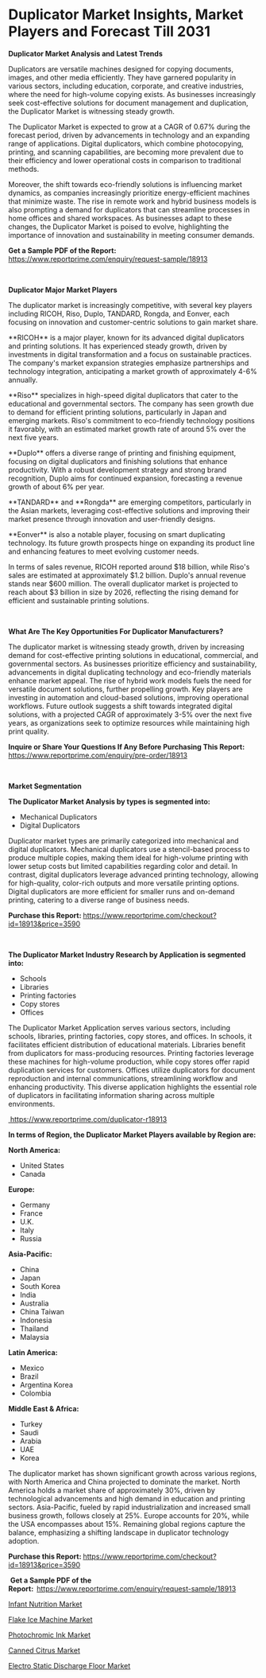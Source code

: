 <p><h1>Duplicator Market Insights, Market Players and Forecast Till 2031</h1></p><p><strong>Duplicator Market Analysis and Latest Trends</strong></p>
<p><p>Duplicators are versatile machines designed for copying documents, images, and other media efficiently. They have garnered popularity in various sectors, including education, corporate, and creative industries, where the need for high-volume copying exists. As businesses increasingly seek cost-effective solutions for document management and duplication, the Duplicator Market is witnessing steady growth.</p><p>The Duplicator Market is expected to grow at a CAGR of 0.67% during the forecast period, driven by advancements in technology and an expanding range of applications. Digital duplicators, which combine photocopying, printing, and scanning capabilities, are becoming more prevalent due to their efficiency and lower operational costs in comparison to traditional methods. </p><p>Moreover, the shift towards eco-friendly solutions is influencing market dynamics, as companies increasingly prioritize energy-efficient machines that minimize waste. The rise in remote work and hybrid business models is also prompting a demand for duplicators that can streamline processes in home offices and shared workspaces. As businesses adapt to these changes, the Duplicator Market is poised to evolve, highlighting the importance of innovation and sustainability in meeting consumer demands.</p></p>
<p><strong>Get a Sample PDF of the Report:&nbsp;</strong> <a href="https://www.reportprime.com/enquiry/request-sample/18913?utm_campaign=9&utm_medium=2&utm_source=Github&utm_content=ia&utm_term=02122024&utm_id=duplicator">https://www.reportprime.com/enquiry/request-sample/18913</a></p>
<p>&nbsp;</p>
<p><strong>Duplicator Major Market Players</strong></p>
<p><p>The duplicator market is increasingly competitive, with several key players including RICOH, Riso, Duplo, TANDARD, Rongda, and Eonver, each focusing on innovation and customer-centric solutions to gain market share.</p><p>**RICOH** is a major player, known for its advanced digital duplicators and printing solutions. It has experienced steady growth, driven by investments in digital transformation and a focus on sustainable practices. The company's market expansion strategies emphasize partnerships and technology integration, anticipating a market growth of approximately 4-6% annually.</p><p>**Riso** specializes in high-speed digital duplicators that cater to the educational and governmental sectors. The company has seen growth due to demand for efficient printing solutions, particularly in Japan and emerging markets. Riso's commitment to eco-friendly technology positions it favorably, with an estimated market growth rate of around 5% over the next five years.</p><p>**Duplo** offers a diverse range of printing and finishing equipment, focusing on digital duplicators and finishing solutions that enhance productivity. With a robust development strategy and strong brand recognition, Duplo aims for continued expansion, forecasting a revenue growth of about 6% per year.</p><p>**TANDARD** and **Rongda** are emerging competitors, particularly in the Asian markets, leveraging cost-effective solutions and improving their market presence through innovation and user-friendly designs.</p><p>**Eonver** is also a notable player, focusing on smart duplicating technology. Its future growth prospects hinge on expanding its product line and enhancing features to meet evolving customer needs.</p><p>In terms of sales revenue, RICOH reported around $18 billion, while Riso's sales are estimated at approximately $1.2 billion. Duplo's annual revenue stands near $600 million. The overall duplicator market is projected to reach about $3 billion in size by 2026, reflecting the rising demand for efficient and sustainable printing solutions.</p></p>
<p>&nbsp;</p>
<p><strong>What Are The Key Opportunities For Duplicator Manufacturers?</strong></p>
<p><p>The duplicator market is witnessing steady growth, driven by increasing demand for cost-effective printing solutions in educational, commercial, and governmental sectors. As businesses prioritize efficiency and sustainability, advancements in digital duplicating technology and eco-friendly materials enhance market appeal. The rise of hybrid work models fuels the need for versatile document solutions, further propelling growth. Key players are investing in automation and cloud-based solutions, improving operational workflows. Future outlook suggests a shift towards integrated digital solutions, with a projected CAGR of approximately 3-5% over the next five years, as organizations seek to optimize resources while maintaining high print quality.</p></p>
<p><strong>Inquire or Share Your Questions If Any Before Purchasing This Report:</strong> <a href="https://www.reportprime.com/enquiry/pre-order/18913?utm_campaign=9&utm_medium=2&utm_source=Github&utm_content=ia&utm_term=02122024&utm_id=duplicator">https://www.reportprime.com/enquiry/pre-order/18913</a></p>
<p>&nbsp;</p>
<p><strong>Market Segmentation</strong></p>
<p><strong>The Duplicator Market Analysis by types is segmented into:</strong></p>
<p><ul><li>Mechanical Duplicators</li><li>Digital Duplicators</li></ul></p>
<p><p>Duplicator market types are primarily categorized into mechanical and digital duplicators. Mechanical duplicators use a stencil-based process to produce multiple copies, making them ideal for high-volume printing with lower setup costs but limited capabilities regarding color and detail. In contrast, digital duplicators leverage advanced printing technology, allowing for high-quality, color-rich outputs and more versatile printing options. Digital duplicators are more efficient for smaller runs and on-demand printing, catering to a diverse range of business needs.</p></p>
<p><strong>Purchase this Report:&nbsp;</strong><a href="https://www.reportprime.com/checkout?id=18913&price=3590&utm_campaign=9&utm_medium=2&utm_source=Github&utm_content=ia&utm_term=02122024&utm_id=duplicator">https://www.reportprime.com/checkout?id=18913&price=3590</a></p>
<p>&nbsp;</p>
<p><strong>The Duplicator Market Industry Research by Application is segmented into:</strong></p>
<p><ul><li>Schools</li><li>Libraries</li><li>Printing factories</li><li>Copy stores</li><li>Offices</li></ul></p>
<p><p>The Duplicator Market Application serves various sectors, including schools, libraries, printing factories, copy stores, and offices. In schools, it facilitates efficient distribution of educational materials. Libraries benefit from duplicators for mass-producing resources. Printing factories leverage these machines for high-volume production, while copy stores offer rapid duplication services for customers. Offices utilize duplicators for document reproduction and internal communications, streamlining workflow and enhancing productivity. This diverse application highlights the essential role of duplicators in facilitating information sharing across multiple environments.</p></p>
<p><a href="https://www.reportprime.com/duplicator-r18913?utm_campaign=9&utm_medium=2&utm_source=Github&utm_content=ia&utm_term=02122024&utm_id=duplicator">&nbsp;https://www.reportprime.com/duplicator-r18913</a></p>
<p><strong>In terms of Region, the Duplicator Market Players available by Region are:</strong></p>
<p>
    <p> <strong> North America: </strong>
        <ul>
            <li>United States</li>
            <li>Canada</li>
        </ul>
        </p> 
    <p> <strong> Europe: </strong>
        <ul>
            <li>Germany</li>
            <li>France</li>
            <li>U.K.</li>
            <li>Italy</li>
            <li>Russia</li>
        </ul>
        </p> 
    <p> <strong> Asia-Pacific: </strong>
        <ul>
            <li>China</li>
            <li>Japan</li>
            <li>South Korea</li>
            <li>India</li>
            <li>Australia</li>
            <li>China Taiwan</li>
            <li>Indonesia</li>
            <li>Thailand</li>
            <li>Malaysia</li>
        </ul>
        </p> 
    <p> <strong> Latin America: </strong>
        <ul>
            <li>Mexico</li>
            <li>Brazil</li>
            <li>Argentina Korea</li>
            <li>Colombia</li>
        </ul>
        </p> 
    <p> <strong> Middle East & Africa: </strong>
        <ul>
            <li>Turkey</li>
            <li>Saudi</li>
            <li>Arabia</li>
            <li>UAE</li>
            <li>Korea</li>
        </ul>
    </p>
    </p>
<p><p>The duplicator market has shown significant growth across various regions, with North America and China projected to dominate the market. North America holds a market share of approximately 30%, driven by technological advancements and high demand in education and printing sectors. Asia-Pacific, fueled by rapid industrialization and increased small business growth, follows closely at 25%. Europe accounts for 20%, while the USA encompasses about 15%. Remaining global regions capture the balance, emphasizing a shifting landscape in duplicator technology adoption.</p></p>
<p><strong>Purchase this Report: </strong><a href="https://www.reportprime.com/checkout?id=18913&price=3590&utm_campaign=9&utm_medium=2&utm_source=Github&utm_content=ia&utm_term=02122024&utm_id=duplicator">https://www.reportprime.com/checkout?id=18913&price=3590</a></p>
<p>&nbsp;<strong>Get a Sample PDF of the Report:&nbsp;&nbsp;</strong><a href="https://www.reportprime.com/enquiry/request-sample/18913?utm_campaign=9&utm_medium=2&utm_source=Github&utm_content=ia&utm_term=02122024&utm_id=duplicator">https://www.reportprime.com/enquiry/request-sample/18913</a></p>
<p><strong></strong></p>
<p><p><a href="https://github.com/hgf64gh/Market-Research-Report-List-1/blob/main/infant-nutrition-market.md?utm_campaign=9&utm_medium=2&utm_source=Github&utm_content=ia&utm_term=02122024&utm_id=duplicator">Infant Nutrition Market</a></p><p><a href="https://www.linkedin.com/pulse/flake-ice-machine-market-growth-study-projects-future-cagr-123-u8duf?utm_campaign=9&utm_medium=2&utm_source=Github&utm_content=ia&utm_term=02122024&utm_id=duplicator">Flake Ice Machine Market</a></p><p><a href="https://issuu.com/reportprime-2/docs/photochromic-ink-market-size-2030.pptx?utm_campaign=9&utm_medium=2&utm_source=Github&utm_content=ia&utm_term=02122024&utm_id=duplicator">Photochromic Ink Market</a></p><p><a href="https://github.com/marloy8/Market-Research-Report-List-6/blob/main/canned-citrus-market.md?utm_campaign=9&utm_medium=2&utm_source=Github&utm_content=ia&utm_term=02122024&utm_id=duplicator">Canned Citrus Market</a></p><p><a href="https://issuu.com/reportprime-2/docs/electro-static-discharge-floor-market-size-2030.pp?utm_campaign=9&utm_medium=2&utm_source=Github&utm_content=ia&utm_term=02122024&utm_id=duplicator">Electro Static Discharge Floor Market</a></p></p>